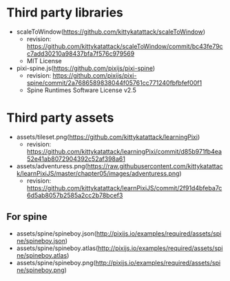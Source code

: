 # Third party libraries

 - scaleToWindow(https://github.com/kittykatattack/scaleToWindow)
   - revision: https://github.com/kittykatattack/scaleToWindow/commit/bc43fe79cc7add30210a98437bfa7f576c979569
   - MIT License
 - pixi-spine.js(https://github.com/pixijs/pixi-spine)
   - revision: https://github.com/pixijs/pixi-spine/commit/2a7686589838044f05761cc771240fbfbfef00f1
   - Spine Runtimes Software License v2.5

# Third party assets

 - assets/tileset.png(https://github.com/kittykatattack/learningPixi)
   - revision: https://github.com/kittykatattack/learningPixi/commit/d85b971fb4ea52e41ab8072904392c52af398a61
 - assets/adventuress.png(https://raw.githubusercontent.com/kittykatattack/learnPixiJS/master/chapter05/images/adventuress.png)
   - revision: https://github.com/kittykatattack/learnPixiJS/commit/2f91d4bfeba7c6d5ab8057b2585a2cc2b78bcef3

## For spine

 - assets/spine/spineboy.json(http://pixijs.io/examples/required/assets/spine/spineboy.json)
 - assets/spine/spineboy.atlas(http://pixijs.io/examples/required/assets/spine/spineboy.atlas)
 - assets/spine/spineboy.png(http://pixijs.io/examples/required/assets/spine/spineboy.png)
